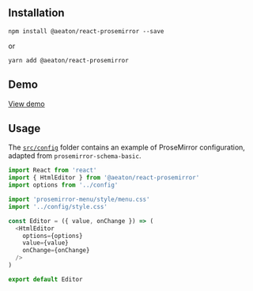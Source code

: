 ## Installation

`npm install @aeaton/react-prosemirror --save`

or

`yarn add @aeaton/react-prosemirror`

## Demo

[View demo](http://git.macropus.org/react-prosemirror/)

## Usage

The [`src/config`](src/config) folder contains an example of ProseMirror configuration, adapted from `prosemirror-schema-basic`.

```js
import React from 'react'
import { HtmlEditor } from '@aeaton/react-prosemirror'
import options from '../config'

import 'prosemirror-menu/style/menu.css'
import '../config/style.css'

const Editor = ({ value, onChange }) => (
  <HtmlEditor
    options={options}
    value={value}
    onChange={onChange}
  />
)

export default Editor
```

